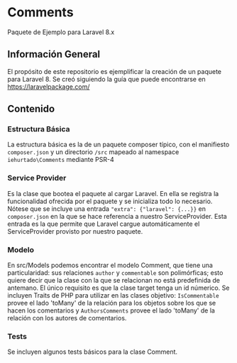 # Comments
Paquete de Ejemplo para Laravel 8.x

## Información General
El propósito de este repositorio es ejemplificar la creación de un paquete para Laravel 8.
Se creó siguiendo la guía que puede encontrarse en https://laravelpackage.com/

## Contenido
### Estructura Básica
La estructura básica es la de un paquete composer típico, con el manifiesto `composer.json` y un directorio `/src` mapeado al namespace `iehurtado\Comments` mediante PSR-4
### Service Provider
Es la clase que bootea el paquete al cargar Laravel. En ella se registra la funcionalidad ofrecida por el paquete y se inicializa todo lo necesario.
Nótese que se incluye una entrada `"extra": {"laravel": {...}}` en `composer.json` en la que se hace referencia a nuestro ServiceProvider.
Esta entrada es la que permite que Laravel cargue automáticamente el ServiceProvider provisto por nuestro paquete.
### Modelo
En src/Models podemos encontrar el modelo Comment, que tiene una particularidad: sus relaciones `author` y `commentable` son polimórficas; esto quiere decir que la clase
con la que se relacionan no está predefinida de antemano. El único requisito es que la clase target tenga un id númerico.
Se incluyen Traits de PHP para utilizar en las clases objetivo: `IsCommentable` provee el lado 'toMany' de la relación para los objetos sobre los que se hacen los comentarios
y `AuthorsComments` provee el lado 'toMany' de la relación con los autores de comentarios.
### Tests
Se incluyen algunos tests básicos para la clase Comment.
